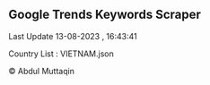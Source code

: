 

## Google Trends Keywords Scraper 
 
Last Update 13-08-2023 , 16:43:41

Country List :
VIETNAM.json



© Abdul Muttaqin 
